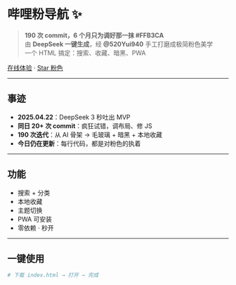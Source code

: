 # 哔哩粉导航 ✨

> **190 次 commit，6 个月只为调好那一抹 #FFB3CA**  
> 由 **DeepSeek 一键生成**，经 **@520Yui940** 手工打磨成极简粉色美学  
> 一个 HTML 搞定：搜索、收藏、暗黑、PWA

[在线体验](https://520yui940.github.io/bili-nav) · [Star 粉色](https://github.com/520Yui940/bili-nav)

---

## 事迹
- **2025.04.22**：DeepSeek 3 秒吐出 MVP
- **同日 20+ 次 commit**：疯狂试错，调布局、修 JS
- **190 次迭代**：从 AI 骨架 → 毛玻璃 + 暗黑 + 本地收藏
- **今日仍在更新**：每行代码，都是对粉色的执着

---

## 功能
- 搜索 + 分类
- 本地收藏
- 主题切换
- PWA 可安装
- 零依赖 · 秒开

---

## 一键使用
```bash
# 下载 index.html → 打开 → 完成
